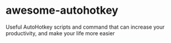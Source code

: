 # awesome-autohotkey
Useful AutoHotkey scripts and command that can increase your productivity, and make your life more easier
